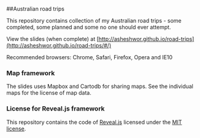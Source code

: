 ##Australian road trips

This repository contains collection of my Australian road trips - some completed, some planned and some no one should ever attempt.

View the slides (when complete) at [http://asheshwor.github.io/road-trips](http://asheshwor.github.io/road-trips/#/)

Recommended browsers: Chrome, Safari, Firefox, Opera and IE10

### Map framework
The slides uses Mapbox and Cartodb for sharing maps. See the individual maps for the license of map data.

### License for Reveal.js framework

This repository contains the code of [Reveal.js](https://github.com/hakimel/reveal.js) licensed under the [MIT license](https://github.com/asheshwor/road-trips/blob/master/LICENSE).
